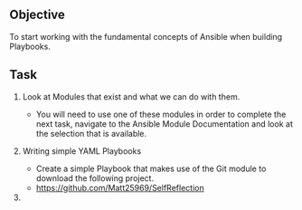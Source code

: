 ## Objective
To start working with the fundamental concepts of Ansible when building Playbooks.

## Task
1. Look at Modules that exist and what we can do with them.
	- You will need to use one of these modules in order to complete the next task, navigate to the Ansible Module Documentation and look at the selection that is available.

2. Writing simple YAML Playbooks
	- Create a simple Playbook that makes use of the Git module to download the following project.
	- https://github.com/Matt25969/SelfReflection
	
3. 
